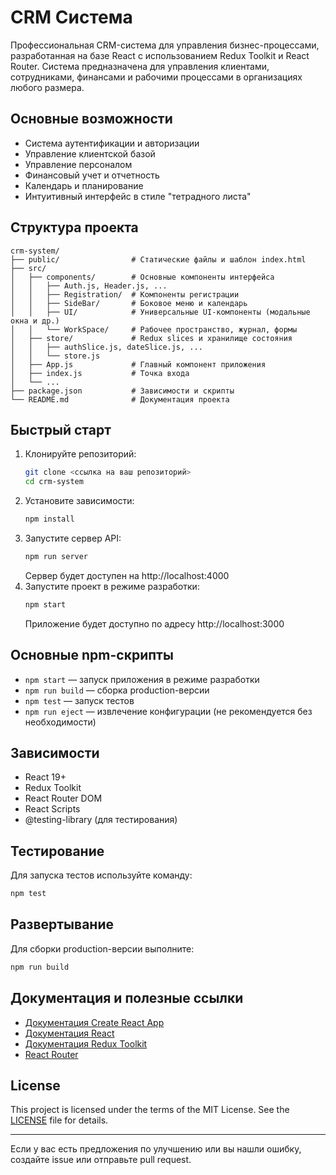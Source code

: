 # CRM Система

Профессиональная CRM-система для управления бизнес-процессами, разработанная на базе React с использованием Redux Toolkit и React Router. Система предназначена для управления клиентами, сотрудниками, финансами и рабочими процессами в организациях любого размера.

## Основные возможности
- Система аутентификации и авторизации
- Управление клиентской базой
- Управление персоналом
- Финансовый учет и отчетность
- Календарь и планирование
- Интуитивный интерфейс в стиле "тетрадного листа"

## Структура проекта
```
crm-system/
├── public/                # Статические файлы и шаблон index.html
├── src/
│   ├── components/        # Основные компоненты интерфейса
│   │   ├── Auth.js, Header.js, ...
│   │   ├── Registration/  # Компоненты регистрации
│   │   ├── SideBar/       # Боковое меню и календарь
│   │   ├── UI/            # Универсальные UI-компоненты (модальные окна и др.)
│   │   └── WorkSpace/     # Рабочее пространство, журнал, формы
│   ├── store/             # Redux slices и хранилище состояния
│   │   ├── authSlice.js, dateSlice.js, ...
│   │   └── store.js
│   ├── App.js             # Главный компонент приложения
│   ├── index.js           # Точка входа
│   └── ...
├── package.json           # Зависимости и скрипты
└── README.md              # Документация проекта
```

## Быстрый старт
1. Клонируйте репозиторий:
   ```sh
   git clone <ссылка на ваш репозиторий>
   cd crm-system
   ```
2. Установите зависимости:
   ```sh
   npm install
   ```
3. Запустите сервер API:
   ```sh
   npm run server
   ```
   Сервер будет доступен на http://localhost:4000
4. Запустите проект в режиме разработки:
   ```sh
   npm start
   ```
   Приложение будет доступно по адресу http://localhost:3000

## Основные npm-скрипты
- `npm start` — запуск приложения в режиме разработки
- `npm run build` — сборка production-версии
- `npm test` — запуск тестов
- `npm run eject` — извлечение конфигурации (не рекомендуется без необходимости)

## Зависимости
- React 19+
- Redux Toolkit
- React Router DOM
- React Scripts
- @testing-library (для тестирования)

## Тестирование
Для запуска тестов используйте команду:
```sh
npm test
```

## Развертывание
Для сборки production-версии выполните:
```sh
npm run build
```

## Документация и полезные ссылки
- [Документация Create React App](https://facebook.github.io/create-react-app/docs/getting-started)
- [Документация React](https://reactjs.org/)
- [Документация Redux Toolkit](https://redux-toolkit.js.org/)
- [React Router](https://reactrouter.com/)

## License
This project is licensed under the terms of the MIT License. See the [LICENSE](LICENSE) file for details.

---

Если у вас есть предложения по улучшению или вы нашли ошибку, создайте issue или отправьте pull request.
